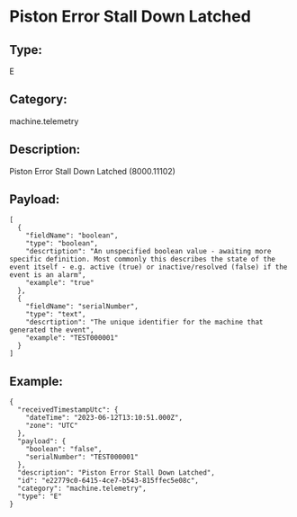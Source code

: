# Piston Error Stall Down Latched

## Type:

E

## Category:

machine.telemetry

## Description: 

Piston Error Stall Down Latched (8000.11102)

## Payload:

```
[
  {
    "fieldName": "boolean",
    "type": "boolean",
    "descrtiption": "An unspecified boolean value - awaiting more specific definition. Most commonly this describes the state of the event itself - e.g. active (true) or inactive/resolved (false) if the event is an alarm",
    "example": "true"
  },
  {
    "fieldName": "serialNumber",
    "type": "text",
    "descrtiption": "The unique identifier for the machine that generated the event",
    "example": "TEST000001"
  }
]
```

## Example:

```
{
  "receivedTimestampUtc": {
    "dateTime": "2023-06-12T13:10:51.000Z",
    "zone": "UTC"
  },
  "payload": {
    "boolean": "false",
    "serialNumber": "TEST000001"
  },
  "description": "Piston Error Stall Down Latched",
  "id": "e22779c0-6415-4ce7-b543-815ffec5e08c",
  "category": "machine.telemetry",
  "type": "E"
}
```
